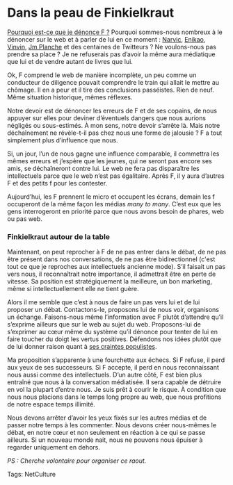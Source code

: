 # Dans la peau de Finkielkraut

[Pourquoi est-ce que je dénonce F ?](/2009/10/13/finkielkraut-le-net-lieu-de-la-liquefaction) Pourquoi sommes-nous nombreux à le dénoncer sur le web et à parler de lui en ce moment : [Narvic](http://narvic.fr/2009/10/alain-finkielkraut-quande-les-lyncheurs-vont-dessouler/), [Enikao](http://enikao.wordpress.com/2009/10/19/internet-et-la-fin-des-intellectuels-en-perruque/), [Vinvin](http://www.vinvin.org/2009/10/au-coeur-du-lobby-de-linternet-je-me-sens-faire-partie-de-la-plus-grande-saloperie-que-les-hommes-ai.html), [Jm Planche](http://www.superdupont.fr/Super_Dupont/RadioLDP/Entr%C3%A9es/2009/10/14_Entr%C3%A9e_1.html) et des centaines de Twitteurs ? Ne voulons-nous pas prendre sa place ? Je ne refuserais pas d’avoir la même aura médiatique que lui et de vendre autant de livres que lui.

Ok, F comprend le web de manière incomplète, un peu comme un conducteur de diligence pouvait comprendre le train qui allait le mettre au chômage. Il en a peur et il tire des conclusions passéistes. Rien de neuf. Même situation historique, mêmes réflexes.

Notre devoir est de dénoncer les erreurs de F et de ses copains, de nous appuyer sur elles pour deviner d’éventuels dangers que nous aurions négligés ou sous-estimés. À mon sens, notre devoir s’arrête là. Mais notre déchaînement ne révèle-t-il pas chez nous une forme de jalousie ? F a tout simplement plus d’influence que nous.

Si, un jour, l’un de nous gagne une influence comparable, il commettra les mêmes erreurs et j’espère que les jeunes, qui ne seront pas encore ses amis, se déchaîneront contre lui. Le web ne fera pas disparaître les intellectuels parce que le web n’est pas égalitaire. Après F, il y aura d’autres F et des petits f pour les contester.

Aujourd’hui, les F prennent le micro et occupent les écrans, demain les f occuperont de la même façon les médias *many to many*. C’est eux que les gens interrogeront en priorité parce que nous avons besoin de phares, web ou pas web.

### Finkielkraut autour de la table

Maintenant, on peut reprocher à F de ne pas entrer dans le débat, de ne pas être présent dans nos conversations, de ne pas être bidirectionnel (c'est tout ce que je reproches aux intellectuels ancienne mode). S’il faisait un pas vers nous, il reconnaîtrait notre importance, il admettrait être en perte de vitesse. Sa position est stratégiquement la meilleure, un bon marketing, même si intellectuellement elle ne tient guère.

Alors il me semble que c’est à nous de faire un pas vers lui et de lui proposer un débat. Contactons-le, proposons lui de nous voir, organisons un échange. Faisons-nous même l’information avec F plutôt d’attendre qu’il s’exprime ailleurs que sur le web au sujet du web. Proposons-lui de s’exprimer au cœur même du système qu’il dénonce pour tenter de lui en faire toucher du doigt les vertus positives. Défendons nos idées plutôt que de lui donner raison quant à [ses craintes populistes](/2009/10/09/si-finkielkraut-avait-raison/).

Ma proposition s’apparente à une fourchette aux échecs. Si F refuse, il perd aux yeux de ses successeurs. Si F accepte, il perd en nous reconnaissant nous aussi comme des intellectuels. D’un autre côté, F est bien plus entraîné que nous à la conversation médiatisée. Il sera capable de détruire en vol la plupart d’entre nous. Je suis prêt à courir le risque. À condition que nous nous placions dans le temps long propre au web, que nous profitions de notre espace temps illimité.

Nous devons arrêter d’avoir les yeux fixés sur les autres médias et de passer notre temps à les commenter. Nous devons créer nous-mêmes le débat, en notre cœur et non seulement en réaction à ce qui se passe ailleurs. Si un nouveau monde nait, nous ne pouvons nous épuiser à regarder uniquement en dehors.

*PS : Cherche volontaire pour organiser ce raout.*

Tags: NetCulture